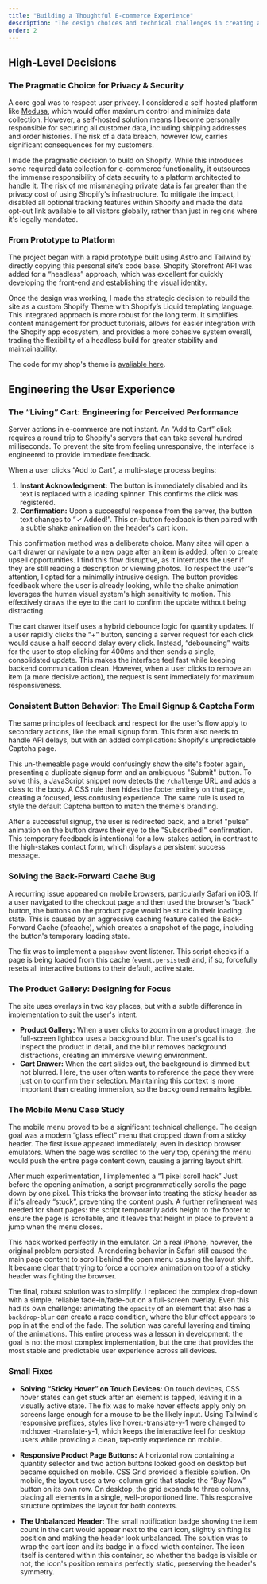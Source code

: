 ```yaml
---
title: "Building a Thoughtful E-commerce Experience"
description: "The design choices and technical challenges in creating a digital storefront"
order: 2
---
```


## High-Level Decisions

### The Pragmatic Choice for Privacy & Security

A core goal was to respect user privacy. I considered a self-hosted platform like [Medusa](https://github.com/medusajs/medusa), which would offer maximum control and minimize data collection. However, a self-hosted solution means I become personally responsible for securing all customer data, including shipping addresses and order histories. The risk of a data breach, however low, carries significant consequences for my customers.

I made the pragmatic decision to build on Shopify. While this introduces some required data collection for e-commerce functionality, it outsources the immense responsibility of data security to a platform architected to handle it. The risk of me mismanaging private data is far greater than the privacy cost of using Shopify's infrastructure. To mitigate the impact, I disabled all optional tracking features within Shopify and made the data opt-out link available to all visitors globally, rather than just in regions where it's legally mandated.

### From Prototype to Platform

The project began with a rapid prototype built using Astro and Tailwind by directly copying this personal site’s code base. Shopify Storefront API was added for a “headless” approach, which was excellent for quickly developing the front-end and establishing the visual identity.

Once the design was working, I made the strategic decision to rebuild the site as a custom Shopify Theme with Shopify’s Liquid templating language. This integrated approach is more robust for the long term. It simplifies content management for product tutorials, allows for easier integration with the Shopify app ecosystem, and provides a more cohesive system overall, trading the flexibility of a headless build for greater stability and maintainability.

The code for my shop's theme is [avaliable here](https://github.com/joshuaxchang/camphora-theme).

## Engineering the User Experience

### The “Living” Cart: Engineering for Perceived Performance
Server actions in e-commerce are not instant. An “Add to Cart” click requires a round trip to Shopify's servers that can take several hundred milliseconds. To prevent the site from feeling unresponsive, the interface is engineered to provide immediate feedback.

When a user clicks “Add to Cart”, a multi-stage process begins:

1. **Instant Acknowledgment:** The button is immediately disabled and its text is replaced with a loading spinner. This confirms the click was registered.
2. **Confirmation:** Upon a successful response from the server, the button text changes to “✓ Added!”. This on-button feedback is then paired with a subtle shake animation on the header's cart icon.

This confirmation method was a deliberate choice. Many sites will open a cart drawer or navigate to a new page after an item is added, often to create upsell opportunities. I find this flow disruptive, as it interrupts the user if they are still reading a description or viewing photos. To respect the user's attention, I opted for a minimally intrusive design. The button provides feedback where the user is already looking, while the shake animation leverages the human visual system's high sensitivity to motion. This effectively draws the eye to the cart to confirm the update without being distracting.

The cart drawer itself uses a hybrid debounce logic for quantity updates. If a user rapidly clicks the “+” button, sending a server request for each click would cause a half second delay every click. Instead, “debouncing” waits for the user to stop clicking for 400ms and then sends a single, consolidated update. This makes the interface feel fast while keeping backend communication clean. However, when a user clicks to remove an item (a more decisive action), the request is sent immediately for maximum responsiveness.

### Consistent Button Behavior: The Email Signup & Captcha Form
The same principles of feedback and respect for the user's flow apply to secondary actions, like the email signup form. This form also needs to handle API delays, but with an added complication: Shopify's unpredictable Captcha page.

This un-themeable page would confusingly show the site's footer again, presenting a duplicate signup form and an ambiguous "Submit" button. To solve this, a JavaScript snippet now detects the `/challenge` URL and adds a class to the body. A CSS rule then hides the footer entirely on that page, creating a focused, less confusing experience. The same rule is used to style the default Captcha button to match the theme's branding.

After a successful signup, the user is redirected back, and a brief "pulse" animation on the button draws their eye to the "Subscribed!" confirmation. This temporary feedback is intentional for a low-stakes action, in contrast to the high-stakes contact form, which displays a persistent success message.

### Solving the Back-Forward Cache Bug
A recurring issue appeared on mobile browsers, particularly Safari on iOS. If a user navigated to the checkout page and then used the browser's “back” button, the buttons on the product page would be stuck in their loading state. This is caused by an aggressive caching feature called the Back-Forward Cache (bfcache), which creates a snapshot of the page, including the button's temporary loading state.

The fix was to implement a `pageshow` event listener. This script checks if a page is being loaded from this cache (`event.persisted`) and, if so, forcefully resets all interactive buttons to their default, active state.

### The Product Gallery: Designing for Focus
The site uses overlays in two key places, but with a subtle difference in implementation to suit the user's intent.
* **Product Gallery:** When a user clicks to zoom in on a product image, the full-screen lightbox uses a background blur. The user's goal is to inspect the product in detail, and the blur removes background distractions, creating an immersive viewing environment.
* **Cart Drawer:** When the cart slides out, the background is dimmed but not blurred. Here, the user often wants to reference the page they were just on to confirm their selection. Maintaining this context is more important than creating immersion, so the background remains legible.

### The Mobile Menu Case Study
The mobile menu proved to be a significant technical challenge. The design goal was a modern “glass effect” menu that dropped down from a sticky header. The first issue appeared immediately, even in desktop browser emulators. When the page was scrolled to the very top, opening the menu would push the entire page content down, causing a jarring layout shift.

After much experimentation, I implemented a “1 pixel scroll hack” Just before the opening animation, a script programmatically scrolls the page down by one pixel. This tricks the browser into treating the sticky header as if it's already “stuck”, preventing the content push. A further refinement was needed for short pages: the script temporarily adds height to the footer to ensure the page is scrollable, and it leaves that height in place to prevent a jump when the menu closes.

This hack worked perfectly in the emulator. On a real iPhone, however, the original problem persisted. A rendering behavior in Safari still caused the main page content to scroll behind the open menu causing the layout shift. It became clear that trying to force a complex animation on top of a sticky header was fighting the browser.

The final, robust solution was to simplify. I replaced the complex drop-down with a simple, reliable fade-in/fade-out on a full-screen overlay. Even this had its own challenge: animating the `opacity` of an element that also has a `backdrop-blur` can create a race condition, where the blur effect appears to pop in at the end of the fade. The solution was careful layering and timing of the animations. This entire process was a lesson in development: the goal is not the most complex implementation, but the one that provides the most stable and predictable user experience across all devices.

### Small Fixes
* **Solving “Sticky Hover” on Touch Devices:** On touch devices, CSS hover states can get stuck after an element is tapped, leaving it in a visually active state. The fix was to make hover effects apply only on screens large enough for a mouse to be the likely input. Using Tailwind's responsive prefixes, styles like hover:-translate-y-1 were changed to md:hover:-translate-y-1, which keeps the interactive feel for desktop users while providing a clean, tap-only experience on mobile.

* **Responsive Product Page Buttons:** A horizontal row containing a quantity selector and two action buttons looked good on desktop but became squished on mobile. CSS Grid provided a flexible solution. On mobile, the layout uses a two-column grid that stacks the “Buy Now” button on its own row. On desktop, the grid expands to three columns, placing all elements in a single, well-proportioned line. This responsive structure optimizes the layout for both contexts.

* **The Unbalanced Header:** The small notification badge showing the item count in the cart would appear next to the cart icon, slightly shifting its position and making the header look unbalanced. The solution was to wrap the cart icon and its badge in a fixed-width container. The icon itself is centered within this container, so whether the badge is visible or not, the icon's position remains perfectly static, preserving the header's symmetry.

